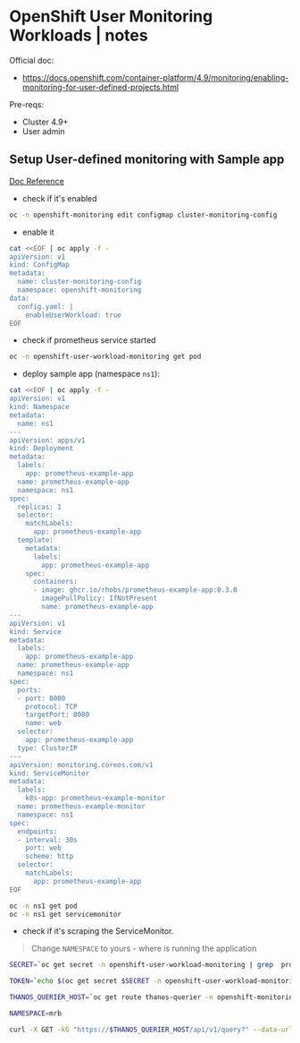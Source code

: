 # OpenShift User Monitoring Workloads | notes

Official doc: 
- https://docs.openshift.com/container-platform/4.9/monitoring/enabling-monitoring-for-user-defined-projects.html

Pre-reqs:
- Cluster 4.9+
- User admin

## Setup User-defined monitoring with Sample app

[Doc Reference](https://docs.openshift.com/container-platform/4.9/monitoring/enabling-monitoring-for-user-defined-projects.html#granting-users-permission-to-configure-monitoring-for-user-defined-projects_enabling-monitoring-for-user-defined-projects)

- check if it's enabled

```bash
oc -n openshift-monitoring edit configmap cluster-monitoring-config
```

- enable it

```bash
cat <<EOF | oc apply -f -
apiVersion: v1
kind: ConfigMap
metadata:
  name: cluster-monitoring-config
  namespace: openshift-monitoring
data:
  config.yaml: |
    enableUserWorkload: true
EOF
```

- check if prometheus service started

```bash
oc -n openshift-user-workload-monitoring get pod
```

- deploy sample app (namespace `ns1`):

```bash
cat <<EOF | oc apply -f -
apiVersion: v1
kind: Namespace
metadata:
  name: ns1
---
apiVersion: apps/v1
kind: Deployment
metadata:
  labels:
    app: prometheus-example-app
  name: prometheus-example-app
  namespace: ns1
spec:
  replicas: 1
  selector:
    matchLabels:
      app: prometheus-example-app
  template:
    metadata:
      labels:
        app: prometheus-example-app
    spec:
      containers:
      - image: ghcr.io/rhobs/prometheus-example-app:0.3.0
        imagePullPolicy: IfNotPresent
        name: prometheus-example-app
---
apiVersion: v1
kind: Service
metadata:
  labels:
    app: prometheus-example-app
  name: prometheus-example-app
  namespace: ns1
spec:
  ports:
  - port: 8080
    protocol: TCP
    targetPort: 8080
    name: web
  selector:
    app: prometheus-example-app
  type: ClusterIP
---
apiVersion: monitoring.coreos.com/v1
kind: ServiceMonitor
metadata:
  labels:
    k8s-app: prometheus-example-monitor
  name: prometheus-example-monitor
  namespace: ns1
spec:
  endpoints:
  - interval: 30s
    port: web
    scheme: http
  selector:
    matchLabels:
      app: prometheus-example-app
EOF

oc -n ns1 get pod
oc -n ns1 get servicemonitor
```

- check if it's scraping the ServiceMonitor.

> Change `NAMESPACE` to yours - where is running the application

```bash
SECRET=`oc get secret -n openshift-user-workload-monitoring | grep  prometheus-user-workload-token | head -n 1 | awk '{print $1 }'`

TOKEN=`echo $(oc get secret $SECRET -n openshift-user-workload-monitoring -o json | jq -r '.data.token') | base64 -d`

THANOS_QUERIER_HOST=`oc get route thanos-querier -n openshift-monitoring -o json | jq -r '.spec.host'`

NAMESPACE=mrb

curl -X GET -kG "https://$THANOS_QUERIER_HOST/api/v1/query?" --data-urlencode "query=up{namespace='$NAMESPACE'}" -H "Authorization: Bearer $TOKEN"
```
